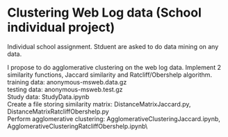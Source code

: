 # Clustering Web Log data (School individual project)

Individual school assignment. Stduent are asked to do data mining on any data.

I propose to do agglomerative clustering on the web log data. Implement 2 similarity functions, Jaccard similarity and Ratcliff/Obershelp algorithm.
training data: anonymous-msweb.data.gz\
testing data: anonymous-msweb.test.gz\
Study data: StudyData.ipynb\
Create a file storing similarity matrix: DistanceMatrixJaccard.py, DistanceMatrixRatcliffObershelp.py\
Perform agglomerative clustering: AgglomerativeClusteringJaccard.ipynb, AgglomerativeClusteringRatcliffObershelp.ipynb\
